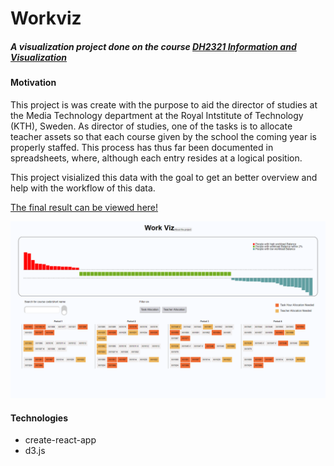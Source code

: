 # Workviz

##### A visualization project done on the course [DH2321 _Information and Visualization_](https://www.kth.se/student/kurser/kurs/DH2321)

#### Motivation

This project is was create with the purpose to aid the director of studies at the Media Technology department at the Royal Intstitute of Technology (KTH), Sweden. As director of studies, one of the tasks is to allocate teacher assets so that each course given by the school the coming year is properly staffed. This process has thus far been documented in spreadsheets, where, although each entry resides at a logical position.

This project visialized this data with the goal to get an better overview and help with the workflow of this data.

[The final result can be viewed here!](https://work-vis.firebaseapp.com/)

![alt text](https://github.com/arda460/workviz/blob/master/screenshot.png "screenshot")

#### Technologies

- create-react-app
- d3.js

